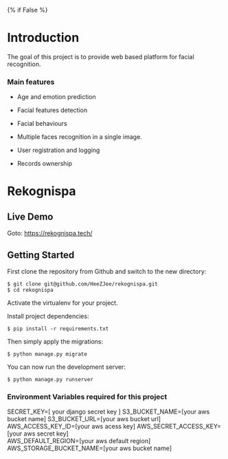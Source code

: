 {% if False %}

# Introduction

The goal of this project is to provide web based platform for facial recognition.



### Main features

* Age and emotion prediction

* Facial features detection

* Facial behaviours

* Multiple faces recognition in a single image.

* User registration and logging

* Records ownership

# Rekognispa

## Live Demo

Goto: https://rekognispa.tech/

## Getting Started

First clone the repository from Github and switch to the new directory:

    $ git clone git@github.com/HeeZJee/rekognispa.git
    $ cd rekognispa
    
Activate the virtualenv for your project.
    
Install project dependencies:

    $ pip install -r requirements.txt
    
    
Then simply apply the migrations:

    $ python manage.py migrate
    

You can now run the development server:

    $ python manage.py runserver

### Environment Variables required for this project

SECRET_KEY=[ your django secret key ]
S3_BUCKET_NAME=[your aws bucket name]
S3_BUCKET_URL=[your aws bucket url]
AWS_ACCESS_KEY_ID=[your aws acess key]
AWS_SECRET_ACCESS_KEY=[your aws secret key]  
AWS_DEFAULT_REGION=[your aws default region]
AWS_STORAGE_BUCKET_NAME=[your aws bucket name]